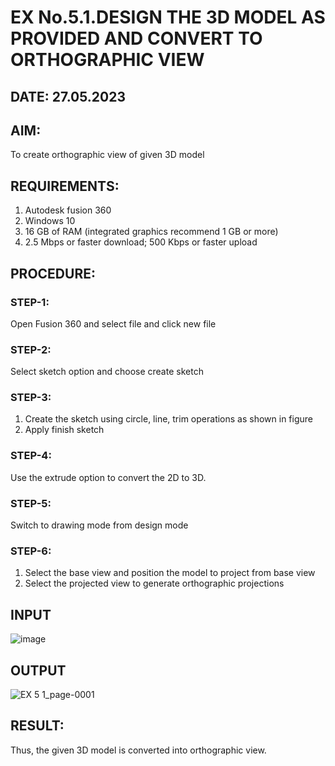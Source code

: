 # EX No.5.1.DESIGN THE 3D MODEL AS PROVIDED AND CONVERT TO ORTHOGRAPHIC VIEW
## DATE: 27.05.2023

## AIM: 
To create orthographic view of given 3D model

## REQUIREMENTS: 
1. Autodesk fusion 360
2. Windows 10
3. 16 GB of RAM (integrated graphics recommend 1 GB or more)
4. 2.5 Mbps or faster download; 500 Kbps or faster upload 

## PROCEDURE:

### STEP-1:
Open Fusion 360 and select file and click new file

### STEP-2:
Select sketch option and choose create sketch

### STEP-3: 
1. Create the sketch using circle, line, trim operations as shown in figure
2. Apply finish sketch 

### STEP-4:
 Use the extrude option to convert the 2D to 3D.

### STEP-5:
Switch to drawing mode from design mode 
          
### STEP-6:
1. Select the base view and position the model to project from base view 
2. Select the projected view to generate orthographic projections

## INPUT
![image](https://user-images.githubusercontent.com/113594316/199408705-ed302b2a-90c3-41c0-9cc4-791a93366e2a.png)

## OUTPUT
![EX 5 1_page-0001](https://github.com/SrinithiV/EX-No.5.1.-DESIGN-THE-3D-MODEL-AS-PROVIDED-AND-CONVERT-TO-ORTHOGRAPHIC-VIEW/assets/118722030/25cd71d0-3207-4054-900e-586dec36d6d6)

## RESULT:
Thus, the given 3D model is converted into orthographic view.


